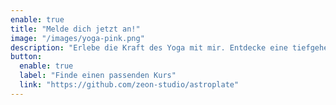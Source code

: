 ```yaml
---
enable: true
title: "Melde dich jetzt an!"
image: "/images/yoga-pink.png"
description: "Erlebe die Kraft des Yoga mit mir. Entdecke eine tiefgehende Praxis und finde innere Stärke und Flexibilität mit Leichtigkeit."
button:
  enable: true
  label: "Finde einen passenden Kurs"
  link: "https://github.com/zeon-studio/astroplate"
---
```


